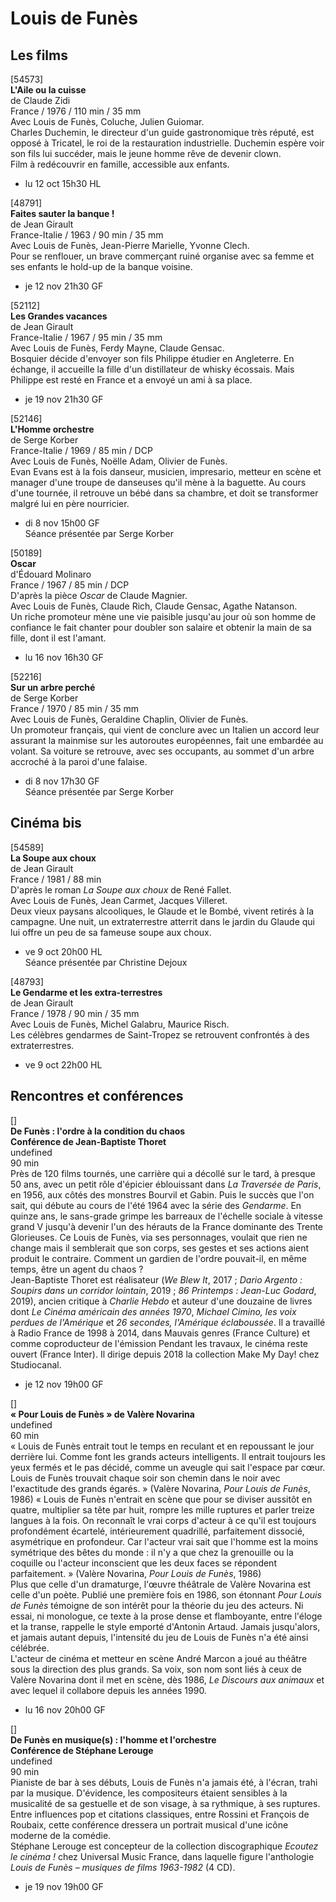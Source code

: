 # Louis de Funès

## Les films

[54573]  
**L'Aile ou la cuisse**  
de Claude Zidi  
France / 1976 / 110 min / 35 mm  
Avec Louis de Funès, Coluche, Julien Guiomar.  
Charles Duchemin, le directeur d'un guide gastronomique très réputé, est opposé à Tricatel, le roi de la restauration industrielle. Duchemin espère voir son fils lui succéder, mais le jeune homme rêve de devenir clown.  
Film à redécouvrir en famille, accessible aux enfants.

- lu 12 oct 15h30 HL

[48791]  
**Faites sauter la banque !**  
de Jean Girault  
France-Italie / 1963 / 90 min / 35 mm  
Avec Louis de Funès, Jean-Pierre Marielle, Yvonne Clech.  
Pour se renflouer, un brave commerçant ruiné organise avec sa femme et ses enfants le hold-up de la banque voisine.

- je 12 nov 21h30 GF

[52112]  
**Les Grandes vacances**  
de Jean Girault  
France-Italie / 1967 / 95 min / 35 mm  
Avec Louis de Funès, Ferdy Mayne, Claude Gensac.  
Bosquier décide d'envoyer son fils Philippe étudier en Angleterre. En échange, il accueille la fille d'un distillateur de whisky écossais. Mais Philippe est resté en France et a envoyé un ami à sa place.

- je 19 nov 21h30 GF

[52146]  
**L'Homme orchestre**  
de Serge Korber  
France-Italie / 1969 / 85 min / DCP  
Avec Louis de Funès, Noëlle Adam, Olivier de Funès.  
Evan Evans est à la fois danseur, musicien, impresario, metteur en scène et manager d'une troupe de danseuses qu'il mène à la baguette. Au cours d'une tournée, il retrouve un bébé dans sa chambre, et doit se transformer malgré lui en père nourricier.

- di 8 nov 15h00 GF  
  Séance présentée par Serge Korber

[50189]  
**Oscar**  
d'Édouard Molinaro  
France / 1967 / 85 min / DCP  
D'après la pièce _Oscar_ de Claude Magnier.  
Avec Louis de Funès, Claude Rich, Claude Gensac, Agathe Natanson.  
Un riche promoteur mène une vie paisible jusqu'au jour où son homme de confiance le fait chanter pour doubler son salaire et obtenir la main de sa fille, dont il est l'amant.

- lu 16 nov 16h30 GF

[52216]  
**Sur un arbre perché**  
de Serge Korber  
France / 1970 / 85 min / 35 mm  
Avec Louis de Funès, Geraldine Chaplin, Olivier de Funès.  
Un promoteur français, qui vient de conclure avec un Italien un accord leur assurant la mainmise sur les autoroutes européennes, fait une embardée au volant. Sa voiture se retrouve, avec ses occupants, au sommet d'un arbre accroché à la paroi d'une falaise.

- di 8 nov 17h30 GF  
  Séance présentée par Serge Korber

## Cinéma bis

[54589]  
**La Soupe aux choux**  
de Jean Girault  
France / 1981 / 88 min  
D'après le roman _La Soupe aux choux_ de René Fallet.  
Avec Louis de Funès, Jean Carmet, Jacques Villeret.  
Deux vieux paysans alcooliques, le Glaude et le Bombé, vivent retirés à la campagne. Une nuit, un extraterrestre atterrit dans le jardin du Glaude qui lui offre un peu de sa fameuse soupe aux choux.

- ve 9 oct 20h00 HL  
  Séance présentée par Christine Dejoux

[48793]  
**Le Gendarme et les extra-terrestres**  
de Jean Girault  
France / 1978 / 90 min / 35 mm  
Avec Louis de Funès, Michel Galabru, Maurice Risch.  
Les célèbres gendarmes de Saint-Tropez se retrouvent confrontés à des extraterrestres.

- ve 9 oct 22h00 HL

## Rencontres et conférences

[]  
**De Funès : l'ordre à la condition du chaos**  
**Conférence de Jean-Baptiste Thoret**  
undefined  
90 min  
Près de 120 films tournés, une carrière qui a décollé sur le tard, à presque 50 ans, avec un petit rôle d'épicier éblouissant dans _La Traversée de Paris_, en 1956, aux côtés des monstres Bourvil et Gabin. Puis le succès que l'on sait, qui débute au cours de l'été 1964 avec la série des _Gendarme_. En quinze ans, le sans-grade grimpe les barreaux de l'échelle sociale à vitesse grand V jusqu'à devenir l'un des hérauts de la France dominante des Trente Glorieuses. Ce Louis de Funès, via ses personnages, voulait que rien ne change mais il semblerait que son corps, ses gestes et ses actions aient produit le contraire. Comment un gardien de l'ordre pouvait-il, en même temps, être un agent du chaos ?  
Jean-Baptiste Thoret est réalisateur (_We Blew It_, 2017 ; _Dario Argento : Soupirs dans un corridor lointain_, 2019 ; _86 Printemps : Jean-Luc Godard_, 2019), ancien critique à _Charlie Hebdo_ et auteur d'une douzaine de livres dont _Le Cinéma américain des années 1970_, _Michael Cimino, les voix perdues de l'Amérique_ et _26 secondes, l'Amérique éclaboussée_. Il a travaillé à Radio France de 1998 à 2014, dans Mauvais genres (France Culture) et comme coproducteur de l'émission Pendant les travaux, le cinéma reste ouvert (France Inter). Il dirige depuis 2018 la collection Make My Day! chez Studiocanal.

- je 12 nov 19h00 GF

[]  
**« Pour Louis de Funès » de Valère Novarina**  
undefined  
60 min  
« Louis de Funès entrait tout le temps en reculant et en repoussant le jour derrière lui. Comme font les grands acteurs intelligents. Il entrait toujours les yeux fermés et le pas décidé, comme un aveugle qui sait l'espace par cœur. Louis de Funès trouvait chaque soir son chemin dans le noir avec l'exactitude des grands égarés. » (Valère Novarina, _Pour Louis de Funès_, 1986) « Louis de Funès n'entrait en scène que pour se diviser aussitôt en quatre, multiplier sa tête par huit, rompre les mille ruptures et parler treize langues à la fois. On reconnaît le vrai corps d'acteur à ce qu'il est toujours profondément écartelé, intérieurement quadrillé, parfaitement dissocié, asymétrique en profondeur. Car l'acteur vrai sait que l'homme est la moins symétrique des bêtes du monde : il n'y a que chez la grenouille ou la coquille ou l'acteur inconscient que les deux faces se répondent parfaitement. » (Valère Novarina, _Pour Louis de Funès_, 1986)  
Plus que celle d'un dramaturge, l'œuvre théâtrale de Valère Novarina est celle d'un poète. Publié une première fois en 1986, son étonnant _Pour Louis de Funès_ témoigne de son intérêt pour la théorie du jeu des acteurs. Ni essai, ni monologue, ce texte à la prose dense et flamboyante, entre l'éloge et la transe, rappelle le style emporté d'Antonin Artaud. Jamais jusqu'alors, et jamais autant depuis, l'intensité du jeu de Louis de Funès n'a été ainsi célébrée.  
L'acteur de cinéma et metteur en scène André Marcon a joué au théâtre sous la direction des plus grands. Sa voix, son nom sont liés à ceux de Valère Novarina dont il met en scène, dès 1986, _Le Discours aux animaux_ et avec lequel il collabore depuis les années 1990.

- lu 16 nov 20h00 GF

[]  
**De Funès en musique(s) : l'homme et l'orchestre**  
**Conférence de Stéphane Lerouge**  
undefined  
90 min  
Pianiste de bar à ses débuts, Louis de Funès n'a jamais été, à l'écran, trahi par la musique. D'évidence, les compositeurs étaient sensibles à la musicalité de sa gestuelle et de son visage, à sa rythmique, à ses ruptures. Entre influences pop et citations classiques, entre Rossini et François de Roubaix, cette conférence dressera un portrait musical d'une icône moderne de la comédie.  
Stéphane Lerouge est concepteur de la collection discographique _Ecoutez le cinéma !_ chez Universal Music France, dans laquelle figure l'anthologie _Louis de Funès – musiques de films 1963-1982_ (4 CD).

- je 19 nov 19h00 GF
